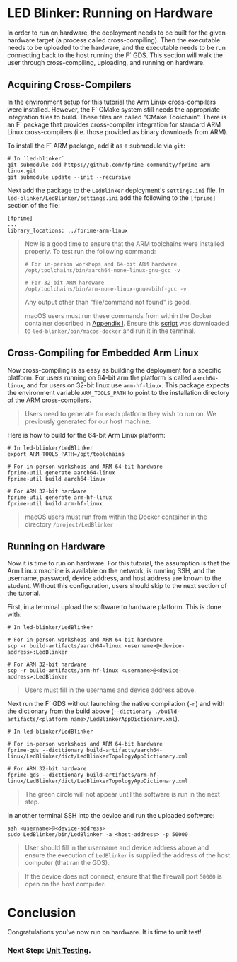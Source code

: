 # LED Blinker: Running on Hardware

In order to run on hardware, the deployment needs to be built for the given hardware target (a process called cross-compiling). Then the executable needs to be uploaded to the hardware, and the executable needs to be run connecting back to the host running the F´ GDS. This section will walk the user through cross-compiling, uploading, and running on hardware.

## Acquiring Cross-Compilers

In the [environment setup](./prerequisites.md) for this tutorial the Arm Linux cross-compilers were installed. However, the F´ CMake system still needs the appropriate integration files to build. These files are called "CMake Toolchain". There is an F´ package that provides cross-compiler integration for standard ARM Linux cross-compilers (i.e. those provided as binary downloads from ARM).

To install the F´ ARM package, add it as a submodule via `git`:
```shell
# In `led-blinker`
git submodule add https://github.com/fprime-community/fprime-arm-linux.git
git submodule update --init --recursive
```

Next add the package to the `LedBlinker` deployment's `settings.ini` file. In `led-blinker/LedBlinker/settings.ini` add the following to the `[fprime]` section of the file:

```
[fprime]
...
library_locations: ../fprime-arm-linux
```

> Now is a good time to ensure that the ARM toolchains were installed properly. To test run the following command:
> ```shell
> # For in-person workhops and 64-bit ARM hardware
> /opt/toolchains/bin/aarch64-none-linux-gnu-gcc -v
> 
> # For 32-bit ARM hardware
> /opt/toolchains/bin/arm-none-linux-gnueabihf-gcc -v
> ```
>
> Any output other than "file/command not found" is good.
> 
> macOS users must run these commands from within the Docker container described in [Appendix I](./appendix-1.md). Ensure this [script](https://github.com/fprime-community/fprime-workshop-led-blinker/main/bin/macos-docker) was downloaded to `led-blinker/bin/macos-docker` and run it in the terminal.

## Cross-Compiling for Embedded Arm Linux

Now cross-compiling is as easy as building the deployment for a specific platform. For users running on 64-bit arm the platform is called `aarch64-linux`, and for users on 32-bit linux use `arm-hf-linux`. This package expects the environment variable `ARM_TOOLS_PATH` to point to the installation directory of the ARM cross-compilers.

> Users need to generate for each platform they wish to run on.  We previously generated for our host machine.

Here is how to build for the 64-bit Arm Linux platform:

```shell
# In led-blinker/LedBlinker
export ARM_TOOLS_PATH=/opt/toolchains

# For in-person workshops and ARM 64-bit hardware
fprime-util generate aarch64-linux
fprime-util build aarch64-linux

# For ARM 32-bit hardware
fprime-util generate arm-hf-linux
fprime-util build arm-hf-linux
```
> macOS users must run from within the Docker container in the directory `/project/LedBlinker`

## Running on Hardware

Now it is time to run on hardware. For this tutorial, the assumption is that the Arm Linux machine is available on the network, is running SSH, and the username, password, device address, and host address are known to the student. Without this configuration, users should skip to the next section of the tutorial.

First, in a terminal upload the software to hardware platform. This is done with:

```shell
# In led-blinker/LedBlinker

# For in-person workshops and ARM 64-bit hardware
scp -r build-artifacts/aarch64-linux <username>@<device-address>:LedBlinker

# For ARM 32-bit hardware
scp -r build-artifacts/arm-hf-linux <username>@<device-address>:LedBlinker
```
> Users must fill in the username and device address above.


Next run the F´ GDS without launching the native compilation (`-n`) and with the dictionary from the build above (`--dictionary ./build-artifacts/<platform name>/LedBlinkerAppDictionary.xml`).

```
# In led-blinker/LedBlinker

# For in-person workshops and ARM 64-bit hardware
fprime-gds --dicttionary build-artifacts/aarch64-linux/LedBlinker/dict/LedBlinkerTopologyAppDictionary.xml 

# For ARM 32-bit hardware
fprime-gds --dicttionary build-artifacts/arm-hf-linux/LedBlinker/dict/LedBlinkerTopologyAppDictionary.xml 
```

>  The green circle will not appear until the software is run in the next step.

In another terminal SSH into the device and run the uploaded software:
```shell
ssh <username>@<device-address>
sudo LedBlinker/bin/LedBlinker -a <host-address> -p 50000
```
> User should fill in the username and device address above and ensure the execution of `LedBlinker` is supplied the address of the host computer (that ran the GDS).

> If the device does not connect, ensure that the firewall port `50000` is open on the host computer.

# Conclusion

Congratulations you've now run on hardware. It is time to unit test!


### Next Step: [Unit Testing](./unit-testing.md).
